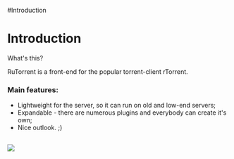 #Introduction

# Introduction #

What's this?

RuTorrent is a front-end for the popular torrent-client rTorrent.
### Main features: ###
  * Lightweight for the server, so it can run on old and low-end servers;
  * Expandable - there are numerous plugins and everybody can create it's own;
  * Nice outlook. ;)


## [![](https://www.paypal.com/en_US/i/btn/btn_donateCC_LG.gif)](https://www.paypal.com/cgi-bin/webscr?cmd=_s-xclick&hosted_button_id=2KEV2MSBTF99U) ##